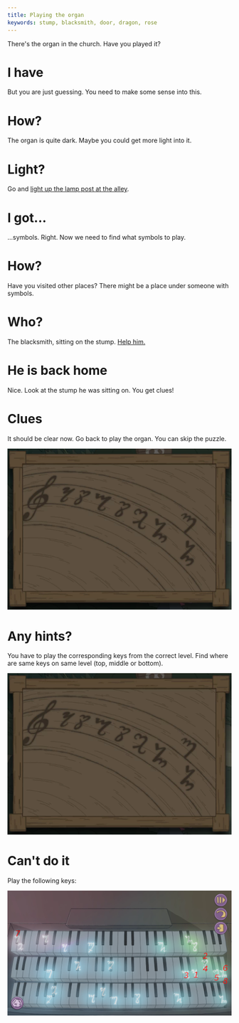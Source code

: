 ```yaml
---
title: Playing the organ
keywords: stump, blacksmith, door, dragon, rose
---
```


There's the organ in the church. Have you played it?

# I have
But you are just guessing. You need to make some sense into this.

# How?
The organ is quite dark. Maybe you could get more light into it.

# Light?
Go and [light up the lamp post at the alley](078-lamp-post.md).

# I got...
...symbols. Right. Now we need to find what symbols to play.

# How?
Have you visited other places? There might be a place under someone with symbols.

# Who?
The blacksmith, sitting on the stump. [Help him.](045-blacksmith.md)

# He is back home
Nice. Look at the stump he was sitting on. You get clues!

# Clues
It should be clear now. Go back to play the organ. You can skip the puzzle.

![Clue to organ](075-organ-clues.png)

# Any hints?
You have to play the corresponding keys from the correct level. Find where are same keys on same level (top, middle or bottom).

![Clue to organ](075-organ-clues.png)

# Can't do it
Play the following keys:

![Keys to play](075-organ-keys.png)
